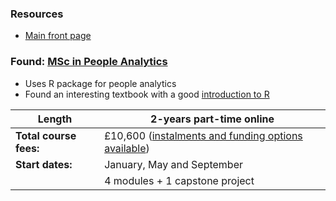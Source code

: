 
### Resources
- [Main front page](https://online.hull.ac.uk/)

### Found: [MSc in People Analytics](https://online.hull.ac.uk/courses/msc-people-analytics)

- Uses R package for people analytics
- Found an interesting textbook with a good [introduction to R](https://peopleanalytics-regression-book.org/the-basics-of-the-r-programming-language.html)

| Length                 | 2-years part-time online                                                                                       |
| ---------------------- | -------------------------------------------------------------------------------------------------------------- |
| **Total course fees:** | £10,600 ([instalments and funding options available](https://online.hull.ac.uk/how-to-apply/fees-and-funding)) |
| **Start dates:**       | January, May and September                                                                                     |
|                        | 4 modules + 1 capstone project                                                                                 |
